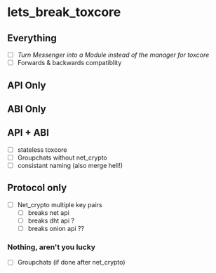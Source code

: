 # lets_break_toxcore


## Everything
- [ ] *Turn Messenger into a Module instead of the manager for toxcore*
- [ ] Forwards & backwards compatiblity

## API Only

## ABI Only

## API + ABI
- [ ] stateless toxcore
- [ ] Groupchats without net_crypto
- [ ] consistant naming (also merge hell!)

## Protocol only
- [ ] Net_crypto multiple key pairs
  - [ ] breaks net api
  - [ ] breaks dht api  ?
  - [ ] breaks onion api ??

### Nothing, aren't you lucky
- [ ] Groupchats (if done after net_crypto)
